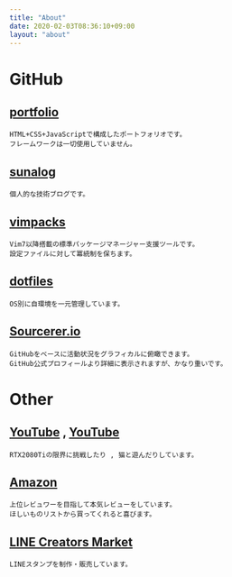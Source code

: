 ```yaml
---
title: "About"
date: 2020-02-03T08:36:10+09:00
layout: "about"
---
```


# GitHub
## [portfolio](https://ghsable.github.io)
```
HTML+CSS+JavaScriptで構成したポートフォリオです。
フレームワークは一切使用していません。
```

## [sunalog](https://ghsable.github.io/sunalog)
```
個人的な技術ブログです。
```

## [vimpacks](https://ghsable.github.io/vimpacks)
```
Vim7以降搭載の標準パッケージマネージャー支援ツールです。
設定ファイルに対して冪統制を保ちます。
```

## [dotfiles](https://ghsable.github.io/dotfiles)
```
OS別に自環境を一元管理しています。
```

## [Sourcerer.io](https://sourcerer.io/ghsable)
```
GitHubをベースに活動状況をグラフィカルに俯瞰できます。
GitHub公式プロフィールより詳細に表示されますが、かなり重いです。
```

# Other
## [YouTube](https://youtube.com/user/SunaTune) , [YouTube](https://www.youtube.com/channel/UCZ6aj_JfxKjkaV8BLGw3WBw)
```
RTX2080Tiの限界に挑戦したり , 猫と遊んだりしています。
```

## [Amazon](https://www.amazon.co.jp/gp/profile/amzn1.account.AGWZCJTUD6SUXZY2BMMLHER3THKQ/ref=cm_cr_getr_d_gw_btm?ie=UTF8)
```
上位レビュワーを目指して本気レビューをしています。
ほしいものリストから買ってくれると喜びます。
```

## [LINE Creators Market](https://store.line.me/stickershop/author/1226923)
```
LINEスタンプを制作・販売しています。
```

